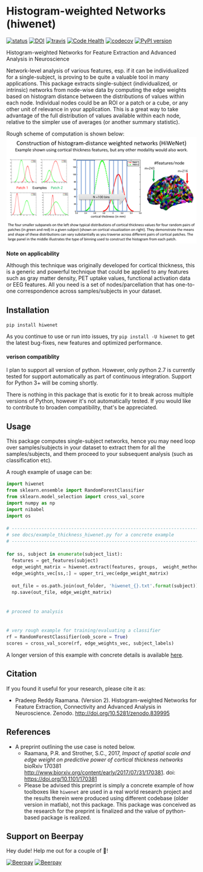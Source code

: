 # Histogram-weighted Networks (hiwenet)

[![status](http://joss.theoj.org/papers/df10a3a527fe169447a64c0cc810ff3c/status.svg)](http://joss.theoj.org/papers/df10a3a527fe169447a64c0cc810ff3c)
[![DOI](https://zenodo.org/badge/DOI/10.5281/zenodo.839995.svg)](https://doi.org/10.5281/zenodo.839995)
[![travis](https://travis-ci.org/raamana/hiwenet.svg?branch=master)](https://travis-ci.org/raamana/hiwenet.svg?branch=master)
[![Code Health](https://landscape.io/github/raamana/hiwenet/master/landscape.svg?style=flat)](https://landscape.io/github/raamana/hiwenet/master)
[![codecov](https://codecov.io/gh/raamana/hiwenet/branch/master/graph/badge.svg)](https://codecov.io/gh/raamana/hiwenet)
[![PyPI version](https://badge.fury.io/py/hiwenet.svg)](https://badge.fury.io/py/hiwenet)


Histogram-weighted Networks for Feature Extraction and Advanced Analysis in Neuroscience

Network-level analysis of various features, esp. if it can be individualized for a single-subject, is proving to be quite a valuable tool in many applications. This package extracts single-subject (individualized, or intrinsic) networks from node-wise data by computing the edge weights based on histogram distance between the distributions of values within each node. Individual nodes could be an ROI or a patch or a cube, or any other unit of relevance in your application. This is a great way to take advantage of the full distribution of values available within each node, relative to the simpler use of averages (or another summary statistic). 

Rough scheme of computation is shown below:
![illustration](docs/illustration.png)

**Note on applicability** 

Although this technique was originally developed for cortical thickness, this is a generic and powerful technique that could be applied to any features such as gray matter density, PET uptake values, functional activation data or EEG features. All you need is a set of nodes/parcellation that has one-to-one correspondence across samples/subjects in your dataset.

## Installation

`pip install hiwenet`


As you continue to use or run into issues, try `pip install -U hiwenet` to get the latest bug-fixes, new features and optimized performance. 

#### verison compatiblity

I plan to support all version of python. However, only python 2.7 is currently tested for support automatically as part of continuous integration. Support for Python 3+ will be coming shortly. 

There is nothing in this package that is exotic for it to break across multiple versions of Python, however it's not automatically tested. If you would like to contribute to broaden compatibility, that's be appreciated.

## Usage

This package computes single-subject networks, hence you may need loop over samples/subjects in your dataset to extract them for all the samples/subjects, and them proceed to your subsequent analysis (such as classification etc).

A rough example of usage can be:

```python
import hiwenet
from sklearn.ensemble import RandomForestClassifier
from sklearn.model_selection import cross_val_score
import numpy as np
import nibabel
import os

# ------------------------------------------------------------------------------------
# see docs/example_thickness_hiwenet.py for a concrete example
# ------------------------------------------------------------------------------------

for ss, subject in enumerate(subject_list):
  features = get_features(subject)
  edge_weight_matrix = hiwenet.extract(features, groups,  weight_method = 'kullback_leibler')
  edge_weights_vec[ss,:] = upper_tri_vec(edge_weight_matrix)
  
  out_file = os.path.join(out_folder, 'hiwenet_{}.txt'.format(subject))
  np.save(out_file, edge_weight_matrix)
  
  
# proceed to analysis


# very rough example for training/evaluating a classifier
rf = RandomForestClassifier(oob_score = True)
scores = cross_val_score(rf, edge_weights_vec, subject_labels)


```

A longer version of this example with concrete details is available [here](docs/example_thickness_hiwenet.py).


## Citation

If you found it useful for your research, please cite it as:

 * Pradeep Reddy Raamana. (Version 2). Histogram-weighted Networks for Feature Extraction, Connectivity and Advanced Analysis in Neuroscience. Zenodo. http://doi.org/10.5281/zenodo.839995


## References

* A preprint outlining the use case is noted below. 
  * Raamana, P.R. and Strother, S.C., 2017, *Impact of spatial scale and edge weight on predictive power of cortical thickness networks* bioRxiv 170381 http://www.biorxiv.org/content/early/2017/07/31/170381. doi: https://doi.org/10.1101/170381 
  * Please be advised this preprint is simply a concrete example of how toolboxes like `hiwenet` are used in a real world research project and the results therein were produced using different codebase (older version in matlab), not this package. This package was conceived as the research for the preprint is finalized and the value of python-based package is realized.

## Support on Beerpay
Hey dude! Help me out for a couple of :beers:!

[![Beerpay](https://beerpay.io/raamana/hiwenet/badge.svg?style=beer-square)](https://beerpay.io/raamana/hiwenet)  [![Beerpay](https://beerpay.io/raamana/hiwenet/make-wish.svg?style=flat-square)](https://beerpay.io/raamana/hiwenet?focus=wish)
